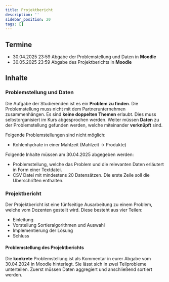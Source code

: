```yaml
---
title: Projektbericht
description: ''
sidebar_position: 20
tags: []
---
```


## Termine

- 30.04.2025 23:59 Abgabe der Problemstellung und Daten in **Moodle**
- 30.05.2025 23:59 Abgabe des Projektberichts in **Moodle**

## Inhalte

### Problemstellung und Daten

Die Aufgabe der Studierenden ist es ein **Problem zu finden**. Die
Problemstellung muss nicht mit dem Partnerunternehmen zusammenhängen. Es sind
**keine doppelten Themen** erlaubt. Dies muss selbstorganisiert im Kurs
abgesprochen werden. Weiter müssen **Daten** zu der Problemstellung gefunden
werden, welche miteinander **verknüpft** sind.

Folgende Problemstellungen sind nicht möglich:

- Kohlenhydrate in einer Mahlzeit (Mahlzeit &rarr; Produkte)

Folgende Inhalte müssen am 30.04.2025 abgegeben werden:

- Problemstellung, welche das Problem und die relevanten Daten erläutert in Form
  einer Textdatei.
- CSV Datei mit mindestens 20 Datensätzen. Die erste Zeile soll die
  Überschriften enthalten.

### Projektbericht

Der Projektbericht ist eine fünfseitige Ausarbeitung zu einem Problem, welche
vom Dozenten gestellt wird. Diese besteht aus vier Teilen:

- Einleitung
- Vorstellung Sortieralgorithmen und Auswahl
- Implementierung der Lösung
- Schluss

#### Problemstellung des Projektberichts

Die **konkrete** Problemstellung ist als Kommentar in eurer Abgabe vom
30.04.2024 in Moodle hinterlegt. Sie lässt sich in zwei Teilprobleme
unterteilen. Zuerst müssen Daten aggregiert und anschließend sortiert werden.
